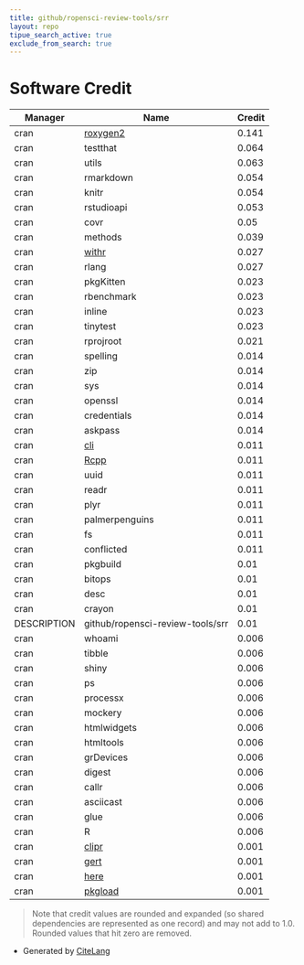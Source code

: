 ```yaml
---
title: github/ropensci-review-tools/srr
layout: repo
tipue_search_active: true
exclude_from_search: true
---
```

# Software Credit

|Manager|Name|Credit|
|-------|----|------|
|cran|[roxygen2](https://roxygen2.r-lib.org/)|0.141|
|cran|testthat|0.064|
|cran|utils|0.063|
|cran|rmarkdown|0.054|
|cran|knitr|0.054|
|cran|rstudioapi|0.053|
|cran|covr|0.05|
|cran|methods|0.039|
|cran|[withr](https://withr.r-lib.org)|0.027|
|cran|rlang|0.027|
|cran|pkgKitten|0.023|
|cran|rbenchmark|0.023|
|cran|inline|0.023|
|cran|tinytest|0.023|
|cran|rprojroot|0.021|
|cran|spelling|0.014|
|cran|zip|0.014|
|cran|sys|0.014|
|cran|openssl|0.014|
|cran|credentials|0.014|
|cran|askpass|0.014|
|cran|[cli](https://cli.r-lib.org)|0.011|
|cran|[Rcpp](http://www.rcpp.org)|0.011|
|cran|uuid|0.011|
|cran|readr|0.011|
|cran|plyr|0.011|
|cran|palmerpenguins|0.011|
|cran|fs|0.011|
|cran|conflicted|0.011|
|cran|pkgbuild|0.01|
|cran|bitops|0.01|
|cran|desc|0.01|
|cran|crayon|0.01|
|DESCRIPTION|github/ropensci-review-tools/srr|0.01|
|cran|whoami|0.006|
|cran|tibble|0.006|
|cran|shiny|0.006|
|cran|ps|0.006|
|cran|processx|0.006|
|cran|mockery|0.006|
|cran|htmlwidgets|0.006|
|cran|htmltools|0.006|
|cran|grDevices|0.006|
|cran|digest|0.006|
|cran|callr|0.006|
|cran|asciicast|0.006|
|cran|glue|0.006|
|cran|R|0.006|
|cran|[clipr](https://github.com/mdlincoln/clipr)|0.001|
|cran|[gert](https://docs.ropensci.org/gert/)|0.001|
|cran|[here](https://here.r-lib.org/)|0.001|
|cran|[pkgload](https://github.com/r-lib/pkgload)|0.001|


> Note that credit values are rounded and expanded (so shared dependencies are represented as one record) and may not add to 1.0. Rounded values that hit zero are removed.


- Generated by [CiteLang](https://github.com/vsoch/citelang)
